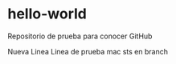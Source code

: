 # hello-world
Repositorio de prueba para conocer GitHub

Nueva Linea
Linea de prueba mac sts en branch
